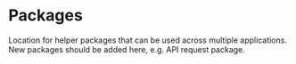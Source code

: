 # Packages

Location for helper packages that can be used across multiple applications. New packages should be added here, e.g. API request package.
